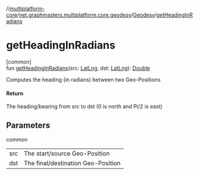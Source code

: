//[multiplatform-core](../../../index.md)/[net.graphmasters.multiplatform.core.geodesy](../index.md)/[Geodesy](index.md)/[getHeadingInRadians](get-heading-in-radians.md)

# getHeadingInRadians

[common]\
fun [getHeadingInRadians](get-heading-in-radians.md)(src: [LatLng](../../net.graphmasters.multiplatform.core.model/-lat-lng/index.md), dst: [LatLng](../../net.graphmasters.multiplatform.core.model/-lat-lng/index.md)): [Double](https://kotlinlang.org/api/latest/jvm/stdlib/kotlin/-double/index.html)

Computes the heading (in radians) between two Geo-Positions

#### Return

The heading/bearing from src to dst (0 is north and Pi/2 is east)

## Parameters

common

| | |
|---|---|
| src | The start/source Geo-Position |
| dst | The final/destination Geo-Position |
